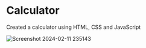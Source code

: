 # Calculator

Created a calculator using HTML, CSS and JavaScript

![Screenshot 2024-02-11 235143](https://github.com/jaybarot7/calculator/assets/79739212/c6ee04f2-cff1-4986-b48f-2c20822ecccb)
